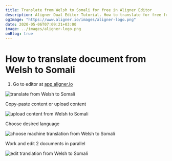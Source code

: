 ```yaml
---
title: Translate from Welsh to Somali for free in Aligner Editor
description: Aligner Dual Editor Tutorial. How to translate for free from Welsh to Somali. Aligner is multilingual document management platform. 
ogImage: "https://www.aligner.io/images/aligner-logo.png"
date: 2020-05-06T07:09:21+03:00
image: ../images/aligner-logo.png
onBlog: true
---
```


# How to translate document from Welsh to Somali

1. Go to editor at [app.aligner.io](https://app.aligner.io "Aligner App web page")

![translate from Welsh to Somali](../aligner-blank-editor.png "translate from Welsh to Somali")

Copy-paste content or upload content

![upload content from Welsh to Somali](../aligner-uploaded-document.png "upload content from Welsh to Somali")

Choose desired language

![choose machine translation from Welsh to Somali](../aligner-language-dropdown.png "choose machine translation from Welsh to Somali")

Work and edit 2 documents in parallel

![edit translation from Welsh to Somali](../aligner-double-sitded-editor.png "edit translation from Welsh to Somali")

